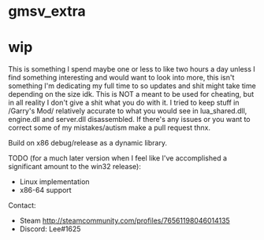 # gmsv_extra

# wip
This is something I spend maybe one or less to like two hours a day unless I find something interesting and would want to look into more, this isn't something I'm dedicating my full time to so updates and shit might take time depending on the size idk.  This is NOT a meant to be used for cheating, but in all reality I don't give a shit what you do with it.  I tried to keep stuff in /Garry's Mod/ relatively accurate to what you would see in lua_shared.dll, engine.dll and server.dll disassembled.  If there's any issues or you want to correct some of my mistakes/autism make a pull request thnx. 

Build on x86 debug/release as a dynamic library. 

TODO (for a much later version when I feel like I've accomplished a significant amount to the win32 release):
- Linux implementation 
- x86-64 support

Contact:
- Steam http://steamcommunity.com/profiles/76561198046014135
- Discord: Lee#1625

